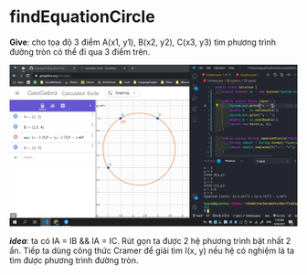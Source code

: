# findEquationCircle

**Give**: cho tọa độ 3 điểm A(x1, y1), B(x2, y2), C(x3, y3) tìm phương trình đường tròn có thể đi qua 3 điểm trên.

![alt text](Demo.png "Nguyen Tran Quang Huy")

__*idea*__: ta có IA = IB && IA = IC. Rút gọn ta được 2 hệ phương trình bật nhất 2 ẩn. Tiếp ta dùng công thức Cramer để giải tìm I(x, y) nếu hệ có nghiệm là ta tìm được phương trình đường tròn.

